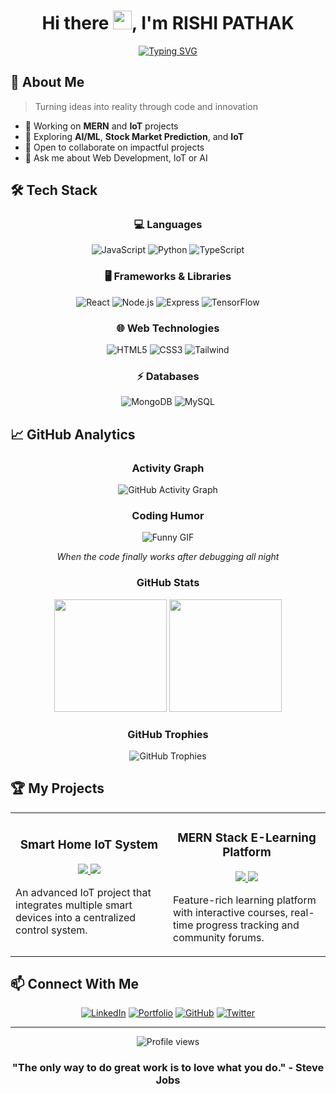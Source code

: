 <div align="center">
  

# Hi there <img src="https://raw.githubusercontent.com/MartinHeinz/MartinHeinz/master/wave.gif" width="30px">, I'm RISHI PATHAK

[![Typing SVG](https://readme-typing-svg.herokuapp.com?font=Fira+Code&pause=1000&color=F7F7F7&width=435&lines=MERN+Stack+Developer;IoT+Enthusiast;AI%2FML+Explorer)](https://git.io/typing-svg)

</div>

## 🌟 **About Me**  
> Turning ideas into reality through code and innovation

- 🔭 Working on **MERN** and **IoT** projects 
- 🌱 Exploring **AI/ML**, **Stock Market Prediction**, and **IoT**  
- 👯 Open to collaborate on impactful projects
- 💬 Ask me about Web Development, IoT or AI

## 🛠️ **Tech Stack** 

<div align="center">
  
### 💻 Languages
  
![JavaScript](https://img.shields.io/badge/JavaScript-F7DF1E?style=for-the-badge&logo=javascript&logoColor=black)
![Python](https://img.shields.io/badge/Python-3776AB?style=for-the-badge&logo=python&logoColor=white)
![TypeScript](https://img.shields.io/badge/TypeScript-3178C6?style=for-the-badge&logo=typescript&logoColor=white)

### 🖥️ Frameworks & Libraries
  
![React](https://img.shields.io/badge/React-61DAFB?style=for-the-badge&logo=react&logoColor=black)
![Node.js](https://img.shields.io/badge/Node.js-339933?style=for-the-badge&logo=nodedotjs&logoColor=white)
![Express](https://img.shields.io/badge/Express-000000?style=for-the-badge&logo=express&logoColor=white)
![TensorFlow](https://img.shields.io/badge/TensorFlow-FF6F00?style=for-the-badge&logo=tensorflow&logoColor=white)

### 🌐 Web Technologies
  
![HTML5](https://img.shields.io/badge/HTML5-E34F26?style=for-the-badge&logo=html5&logoColor=white)
![CSS3](https://img.shields.io/badge/CSS3-1572B6?style=for-the-badge&logo=css3&logoColor=white)
![Tailwind](https://img.shields.io/badge/Tailwind_CSS-38B2AC?style=for-the-badge&logo=tailwind-css&logoColor=white)

### ⚡ Databases
  
![MongoDB](https://img.shields.io/badge/MongoDB-4EA94B?style=for-the-badge&logo=mongodb&logoColor=white)
![MySQL](https://img.shields.io/badge/MySQL-005C84?style=for-the-badge&logo=mysql&logoColor=white)

</div>

## 📈 **GitHub Analytics**

<div align="center">
  
### Activity Graph
  
![GitHub Activity Graph](https://github-readme-activity-graph.vercel.app/graph?username=rishifx&theme=tokyo-night)

### Coding Humor
  
![Funny GIF](https://i.giphy.com/media/v1.Y2lkPTc5MGI3NjExNW90NzR3dWx2MGVmeTZxYXBwM2dwOHR6cHVteTdzYjlpZjZpYWszdCZlcD12MV9pbnRlcm5hbF9naWZfYnlfaWQmY3Q9Zw/bJ4TVNYNUympPgcpem/giphy.gif)
<p><i>When the code finally works after debugging all night</i></p>

### GitHub Stats

<img src="https://github-readme-stats.vercel.app/api?username=rishifx&show_icons=true&theme=radical" height="180em" />
<img src="https://streak-stats.demolab.com/?user=rishifx&theme=radical" height="180em" />

### GitHub Trophies
  
![GitHub Trophies](https://github-profile-trophy.vercel.app/?username=rishifx&theme=onedark&row=1&column=6&margin-w=15)

</div>

## 🏆 **My Projects**

<table>
  <tr>
    <td width="50%">
      <h3 align="center">Smart Home IoT System</h3>
      <p align="center">
        <a href="https://github.com/rishifx/project-link" target="_blank">
          <img src="https://img.shields.io/badge/Code-4A4A4A?style=for-the-badge&logo=github&logoColor=white">
        </a>
        <a href="https://project-demo-link.com" target="_blank">
          <img src="https://img.shields.io/badge/Demo-FF5722?style=for-the-badge&logo=google-chrome&logoColor=white">
        </a>
      </p>
      <p>An advanced IoT project that integrates multiple smart devices into a centralized control system.</p>
    </td>
    <td width="50%">
      <h3 align="center">MERN Stack E-Learning Platform</h3>
      <p align="center">
        <a href="https://github.com/rishifx/project-link" target="_blank">
          <img src="https://img.shields.io/badge/Code-4A4A4A?style=for-the-badge&logo=github&logoColor=white">
        </a>
        <a href="https://project-demo-link.com" target="_blank">
          <img src="https://img.shields.io/badge/Demo-FF5722?style=for-the-badge&logo=google-chrome&logoColor=white">
        </a>
      </p>
      <p>Feature-rich learning platform with interactive courses, real-time progress tracking and community forums.</p>
    </td>
  </tr>
</table>

## 📫 **Connect With Me**

<div align="center">
  
[![LinkedIn](https://img.shields.io/badge/LinkedIn-0A66C2?style=for-the-badge&logo=linkedin&logoColor=white)](https://linkedin.com/in/rishifx)
[![Portfolio](https://img.shields.io/badge/Portfolio-ff69b4?style=for-the-badge&logo=website&logoColor=white)](https://rishipathak.vercel.app)
[![GitHub](https://img.shields.io/badge/GitHub-100000?style=for-the-badge&logo=github&logoColor=white)](https://github.com/rishifx)
[![Twitter](https://img.shields.io/badge/Twitter-1DA1F2?style=for-the-badge&logo=twitter&logoColor=white)](https://twitter.com/yourusername)

</div>

---

<div align="center">
  <img src="https://komarev.com/ghpvc/?username=rishifx&color=blueviolet&style=flat-square&label=Profile+Views" alt="Profile views" />
  
  ### "The only way to do great work is to love what you do." - Steve Jobs
</div>

